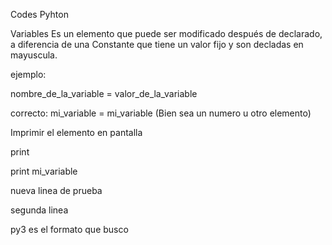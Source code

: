 Codes Pyhton 

Variables 
Es un elemento que puede ser modificado después de declarado, a diferencia de una Constante que tiene un valor fijo y son decladas en mayuscula.

ejemplo:

nombre_de_la_variable = valor_de_la_variable 

correcto: mi_variable = mi_variable (Bien sea un numero u otro elemento) 

Imprimir el elemento en pantalla 

print

print mi_variable 

nueva linea de prueba

segunda linea 

py3 es el formato que busco
